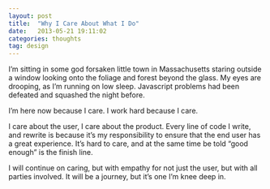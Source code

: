 ```yaml
---
layout: post
title:  "Why I Care About What I Do"
date:   2013-05-21 19:11:02
categories: thoughts
tag: design
---
```


I’m sitting in some god forsaken little town in Massachusetts staring outside a window looking onto the foliage and forest beyond the glass. My eyes are drooping, as I’m running on low sleep. Javascript problems had been defeated and squashed the night before.

I’m here now because I care. I work hard because I care.

I care about the user, I care about the product. Every line of code I write, and rewrite is because it’s my responsibility to ensure that the end user has a great experience. It’s hard to care, and at the same time be told “good enough” is the finish line.

I will continue on caring, but with empathy for not just the user, but with all parties involved. It will be a journey, but it’s one I’m knee deep in.